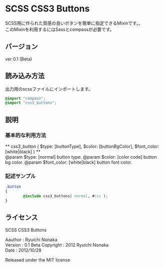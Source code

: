 SCSS CSS3 Buttons
==================================================
SCSS用に作られた質感の良いボタンを簡単に指定できるMixinです。。  
このMixinを利用するにはSassとcompassが必要です。

バージョン
--------------------------------------------------
ver 0.1 (Beta)

読み込み方法
--------------------------------------------------
出力用のscssファイルにインポートします。

```css
@import "compass";
@import "css3_buttons";
```

説明
--------------------------------------------------
### 基本的な利用方法
** css3_button ( $type: [buttonType], $color: [buttonBgColor], $font_color: [white|black] ) **  
@param $type: [normal] button type.
@param $color: [color code] button bg color.
@param $font_color: [white|black] button font color.

### 記述サンプル
```css
.button
{
        @include css3_buttons( normal, #ccc );
}
```

ライセンス
----------------------------------------------------
SCSS CSS3 Buttons
 
Aauthor   : Ryuichi Nonaka  
Version   : 0.1 Beta
Copyright : 2012 Ryuichi Nonaka  
Date      : 2012/10/28  

Released under the MIT license

